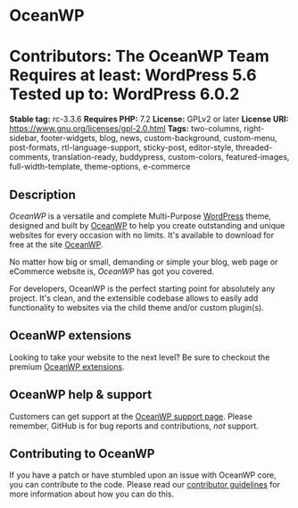 # OceanWP

**Contributors:** The OceanWP Team
**Requires at least:** WordPress 5.6
**Tested up to:** WordPress 6.0.2
=======
**Stable tag:** rc-3.3.6
**Requires PHP:** 7.2
**License:** GPLv2 or later
**License URI:** https://www.gnu.org/licenses/gpl-2.0.html
**Tags:** two-columns, right-sidebar, footer-widgets, blog, news, custom-background, custom-menu, post-formats, rtl-language-support, sticky-post, editor-style, threaded-comments, translation-ready, buddypress, custom-colors, featured-images, full-width-template, theme-options, e-commerce

## Description

_OceanWP_ is a versatile and complete Multi-Purpose [WordPress](https://wordpress.org) theme, designed and built by [OceanWP](https://oceanwp.org/) to help you create outstanding and unique websites for every occasion with no limits. It's available to download for free at the site [OceanWP](https://oceanwp.org/).

No matter how big or small, demanding or simple your blog, web page or eCommerce website is, _OceanWP_ has got you covered.

For developers, OceanWP is the perfect starting point for absolutely any project. It's clean, and the extensible codebase allows to easily add functionality to websites via the child theme and/or custom plugin(s).

## OceanWP extensions

Looking to take your website to the next level? Be sure to checkout the premium [OceanWP extensions](https://oceanwp.org/extensions/).

## OceanWP help & support

Customers can get support at the [OceanWP support page](https://oceanwp.org/support/). Please remember, GitHub is for bug reports and contributions, _not_ support.

## Contributing to OceanWP

If you have a patch or have stumbled upon an issue with OceanWP core, you can contribute to the code. Please read our [contributor guidelines](https://github.com/oceanwp/oceanwp/blob/master/CONTRIBUTING.md) for more information about how you can do this.
